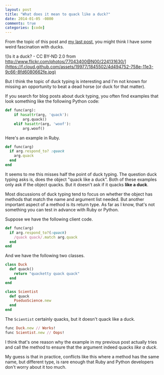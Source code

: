 ```yaml
---
layout: post
title: "What does it mean to quack like a duck?"
date: 2014-01-05 -0800
comments: true
categories: [code]
---
```


From the topic of this post and [my last post](http://haacked.com/archive/2014/01/04/duck-typing/), you might think I have some weird fascination with ducks.

![Is it a duck? - CC BY-ND 2.0 from http://www.flickr.com/photos/77043400@N00/224131630/](https://f.cloud.github.com/assets/19977/1845502/4d494752-758e-11e3-9c66-8fd6080662fe.jpg)

But I think the topic of duck typing is interesting and I'm not known for missing an opportunity to beat a dead horse (or duck for that matter).

If you search for blog posts about duck typing, you often find examples that look something like the following Python code:

```python
def func(arg):
    if hasattr(arg, 'quack'):
        arg.quack()
    elif hasattr(arg, 'woof'):
        arg.woof()
```

Here's an example in Ruby.

```ruby
def func(arg)
  if arg.respond_to? :quack
    arg.quack
  end
end
```

It seems to me this misses half the point of duck typing. The question duck typing asks is, does the object "quack like a duck". Both of these examples only ask if the object quacks. But it doesn't ask if it quacks __like a duck__.

Most discussions of duck typing tend to focus on whether the object has methods that match the name and argument list needed. But another important aspect of a method is its return type. As far as I know, that's not something you can test in advance with Ruby or Python.

Suppose we have the following client code.

```ruby
def func(arg)
  if arg.respond_to?(:quack)
    /quack quack/.match arg.quack
  end
end
```

And we have the following two classes.

```ruby
class Duck
  def quack()
    return "quacketty quack quack"
  end
end

class Scientist
  def quack
    PseduoScience.new
  end
end
```

The `Scientist` certainly quacks, but it doesn't quack like a duck.

```ruby
func Duck.new // Works!
func Scientist.new // Oops!
```

I think that's one reason why the example in my previous post actually tries and call the method to ensure that the argument indeed quacks _like a duck_.

My guess is that in practice, conflicts like this where a method has the same name, but different type, is rare enough that Ruby and Python developers don't worry about it too much.
